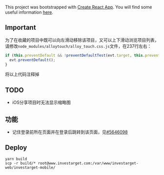This project was bootstrapped with [Create React App](https://github.com/facebookincubator/create-react-app). You will find some useful information [here](https://github.com/facebookincubator/create-react-app/blob/master/packages/react-scripts/template/README.md).

## Important

为了在收藏的项目中既可以向左滑动移除该项目，又可以上下滑动浏览项目列表，请修改`node_modules/alloytouch/alloy_touch.css.js`文件，在237行左右：

```javascript
if (this.preventDefault && !preventDefaultTest(evt.target, this.preventDefaultException)) {
  evt.preventDefault();
}
```

将以上代码注释掉

## TODO

* iOS分享项目时无法显示缩略图

## 功能

* 记住登录前所在页面并在登录后跳转到该页面，见[#5646098](https://github.com/investargetIT/investarget-mobile/commit/5646098f651162460a27084213cf4865428c38a2)

## Deploy

```
yarn build
scp -r build/* root@www.investarget.com:/var/www/investarget-web/investarget-mobile/
```

